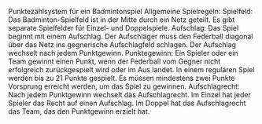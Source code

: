 Punktezählsystem für ein Badmintonspiel 
Allgemeine Spielregeln:
Spielfeld: Das Badminton-Spielfeld ist in der Mitte durch ein Netz geteilt. Es gibt separate Spielfelder für Einzel- und Doppelspiele.
Aufschlag: Das Spiel beginnt mit einem Aufschlag. Der Aufschläger muss den Federball diagonal über das Netz ins gegnerische Aufschlagfeld schlagen. Der Aufschlag wechselt nach jedem Punktgewinn.
Punktegewinn: Ein Spieler oder ein Team gewinnt einen Punkt, wenn der Federball vom Gegner nicht erfolgreich zurückgespielt wird oder im Aus landet. In einem regulären Spiel werden bis zu 21 Punkte gespielt. Es müssen mindestens zwei Punkte Vorsprung erreicht werden, um das Spiel zu gewinnen.
Aufschlagrecht: Nach jedem Punktgewinn wechselt das Aufschlagrecht. Im Einzel hat jeder Spieler das Recht auf einen Aufschlag. Im Doppel hat das Aufschlagrecht das Team, das den Punktgewinn erzielt hat.
